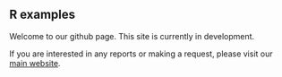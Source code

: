 ## R examples

Welcome to our github page. This site is currently in development.

If you are interested in any reports or making a request, please visit our [main website](https://www.kpho.org.uk/).